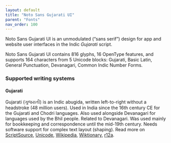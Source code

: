 ```yaml
---
layout: default
title: "Noto Sans Gujarati UI"
parent: "Fonts"
nav_order: 100
---
```

Noto Sans Gujarati UI is an unmodulated (“sans serif”) design for app and website user interfaces in the Indic _Gujarati_ script. 

Noto Sans Gujarati UI contains 816 glyphs, 16 OpenType features, and supports 164 characters from 5 Unicode blocks: Gujarati, Basic Latin, General Punctuation, Devanagari, Common Indic Number Forms.


### Supported writing systems


#### Gujarati

Gujarati (<span class='autonym'>ગુજરાતી</span>) is an Indic abugida, written left-to-right without a headstroke (48 million users). Used in India since the 16th century CE for the Gujarati and Chodri languages. Also used alongside Devanagari for languages used by the Bhil people. Related to Devanagari. Was used mainly for bookkeeping and correspondence until the mid-19th century. Needs software support for complex text layout (shaping). Read more on [ScriptSource](https://scriptsource.org/scr/Gujr), [Unicode](https://www.unicode.org/versions/Unicode13.0.0/ch12.pdf#G34334), [Wikipedia](https://en.wikipedia.org/wiki/ISO_15924:Gujr), [Wiktionary](https://en.wiktionary.org/wiki/Category:Gujarati_script), [r12a](https://r12a.github.io/scripts/links?iso=Gujr).

